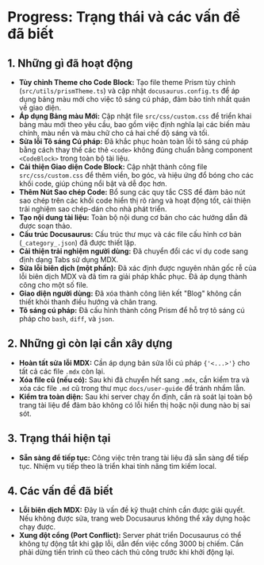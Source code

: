# Progress: Trạng thái và các vấn đề đã biết

## 1. Những gì đã hoạt động

- **Tùy chỉnh Theme cho Code Block:** Tạo file theme Prism tùy chỉnh (`src/utils/prismTheme.ts`) và cập nhật `docusaurus.config.ts` để áp dụng bảng màu mới cho việc tô sáng cú pháp, đảm bảo tính nhất quán về giao diện.
- **Áp dụng Bảng màu Mới:** Cập nhật file `src/css/custom.css` để triển khai bảng màu mới theo yêu cầu, bao gồm việc định nghĩa lại các biến màu chính, màu nền và màu chữ cho cả hai chế độ sáng và tối.
- **Sửa lỗi Tô sáng Cú pháp:** Đã khắc phục hoàn toàn lỗi tô sáng cú pháp bằng cách thay thế các thẻ `<code>` không đúng chuẩn bằng component `<CodeBlock>` trong toàn bộ tài liệu.
- **Cải thiện Giao diện Code Block:** Cập nhật thành công file `src/css/custom.css` để thêm viền, bo góc, và hiệu ứng đổ bóng cho các khối code, giúp chúng nổi bật và dễ đọc hơn.
- **Thêm Nút Sao chép Code:** Bổ sung các quy tắc CSS để đảm bảo nút sao chép trên các khối code hiển thị rõ ràng và hoạt động tốt, cải thiện trải nghiệm sao chép-dán cho nhà phát triển.
- **Tạo nội dung tài liệu:** Toàn bộ nội dung cơ bản cho các hướng dẫn đã được soạn thảo.
- **Cấu trúc Docusaurus:** Cấu trúc thư mục và các file cấu hình cơ bản (`_category_.json`) đã được thiết lập.
- **Cải thiện trải nghiệm người dùng:** Đã chuyển đổi các ví dụ code sang định dạng Tabs sử dụng MDX.
- **Sửa lỗi biên dịch (một phần):** Đã xác định được nguyên nhân gốc rễ của lỗi biên dịch MDX và đã tìm ra giải pháp khắc phục. Đã áp dụng thành công cho một số file.
- **Giao diện người dùng:** Đã xóa thành công liên kết "Blog" không cần thiết khỏi thanh điều hướng và chân trang.
- **Tô sáng cú pháp:** Đã cấu hình thành công Prism để hỗ trợ tô sáng cú pháp cho `bash`, `diff`, và `json`.

## 2. Những gì còn lại cần xây dựng

- **Hoàn tất sửa lỗi MDX:** Cần áp dụng bản sửa lỗi cú pháp `{'<...>'}` cho tất cả các file `.mdx` còn lại.
- **Xóa file cũ (nếu có):** Sau khi đã chuyển hết sang `.mdx`, cần kiểm tra và xóa các file `.md` cũ trong thư mục `docs/user-guide` để tránh nhầm lẫn.
- **Kiểm tra toàn diện:** Sau khi server chạy ổn định, cần rà soát lại toàn bộ trang tài liệu để đảm bảo không có lỗi hiển thị hoặc nội dung nào bị sai sót.

## 3. Trạng thái hiện tại

- **Sẵn sàng để tiếp tục:** Công việc trên trang tài liệu đã sẵn sàng để tiếp tục. Nhiệm vụ tiếp theo là triển khai tính năng tìm kiếm local.

## 4. Các vấn đề đã biết

- **Lỗi biên dịch MDX:** Đây là vấn đề kỹ thuật chính cần được giải quyết. Nếu không được sửa, trang web Docusaurus không thể xây dựng hoặc chạy được.
- **Xung đột cổng (Port Conflict):** Server phát triển Docusaurus có thể không tự động tắt khi gặp lỗi, dẫn đến việc cổng 3000 bị chiếm. Cần phải dừng tiến trình cũ theo cách thủ công trước khi khởi động lại.
